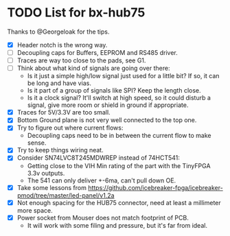 # TODO List for bx-hub75
Thanks to @Georgeloak for the tips.

* [X] Header notch is the wrong way.
* [ ] Decoupling caps for Buffers, EEPROM and RS485 driver.
* [ ] Traces are way too close to the pads, see G1.
* [ ] Think about what kind of signals are going over there:
  - Is it just a simple high/low signal just used for a little bit? If so, it can be long and have vias.
  - Is it part of a group of signals like SPI? Keep the length close.
  - Is it a clock signal? It'll switch at high speed, so it could disturb a signal, give more room or shield in ground if appropriate.
* [X] Traces for 5V/3.3V are too small.
* [X] Bottom Ground plane is not very well connected to the top one.
* [X] Try to figure out where current flows:
  - Decoupling caps need to be in between the current flow to make sense.
* [X] Try to keep things wiring neat.
* [X] Consider SN74LVC8T245MDWREP instead of 74HCT541:
  - Getting close to the VIH Min rating of the part with the TinyFPGA 3.3v outputs.
  - The 541 can only deliver +-6ma, can't pull down OE.
* [X] Take some lessons from https://github.com/icebreaker-fpga/icebreaker-pmod/tree/master/led-panel/v1.2a
* [X] Not enough spacing for the HUB75 connector, need at least a millimeter more space.
* [X] Power socket from Mouser does not match footprint of PCB.
  - It will work with some filing and pressure, but it's far from ideal.
